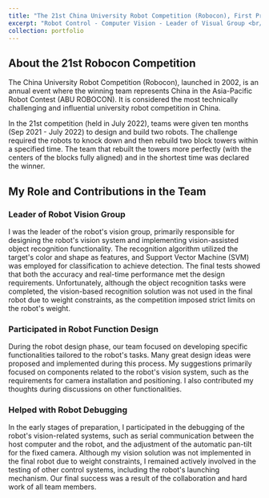 ```yaml
---
title: "The 21st China University Robot Competition (Robocon), First Prize (5th)"
excerpt: "Robot Control - Computer Vision - Leader of Visual Group <br/><img src='/images/21stRobocon.png'>"
collection: portfolio
---
```

## About the 21st Robocon Competition
The China University Robot Competition (Robocon), launched in 2002, is an annual event where the winning team represents China in the Asia-Pacific Robot Contest (ABU ROBOCON). It is considered the most technically challenging and influential university robot competition in China.

In the 21st competition (held in July 2022), teams were given ten months (Sep 2021 - July 2022) to design and build two robots. The challenge required the robots to knock down and then rebuild two block towers within a specified time. The team that rebuilt the towers more perfectly (with the centers of the blocks fully aligned) and in the shortest time was declared the winner.

## My Role and Contributions in the Team
### Leader of Robot Vision Group
I was the leader of the robot's vision group, primarily responsible for designing the robot's vision system and implementing vision-assisted object recognition functionality. The recognition algorithm utilized the target's color and shape as features, and Support Vector Machine (SVM) was employed for classification to achieve detection. The final tests showed that both the accuracy and real-time performance met the design requirements. Unfortunately, although the object recognition tasks were completed, the vision-based recognition solution was not used in the final robot due to weight constraints, as the competition imposed strict limits on the robot's weight.

### Participated in Robot Function Design
During the robot design phase, our team focused on developing specific functionalities tailored to the robot's tasks. Many great design ideas were proposed and implemented during this process. My suggestions primarily focused on components related to the robot's vision system, such as the requirements for camera installation and positioning. I also contributed my thoughts during discussions on other functionalities.

### Helped with Robot Debugging
In the early stages of preparation, I participated in the debugging of the robot's vision-related systems, such as serial communication between the host computer and the robot, and the adjustment of the automatic pan-tilt for the fixed camera. Although my vision solution was not implemented in the final robot due to weight constraints, I remained actively involved in the testing of other control systems, including the robot's launching mechanism. Our final success was a result of the collaboration and hard work of all team members.